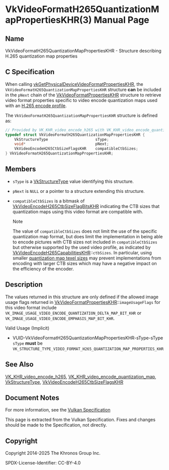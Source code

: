 # VkVideoFormatH265QuantizationMapPropertiesKHR(3) Manual Page

## Name

VkVideoFormatH265QuantizationMapPropertiesKHR - Structure describing H.265 quantization map properties



## [](#_c_specification)C Specification

When calling [vkGetPhysicalDeviceVideoFormatPropertiesKHR](https://registry.khronos.org/vulkan/specs/latest/man/html/vkGetPhysicalDeviceVideoFormatPropertiesKHR.html), the `VkVideoFormatH265QuantizationMapPropertiesKHR` structure **can** be included in the `pNext` chain of the [VkVideoFormatPropertiesKHR](https://registry.khronos.org/vulkan/specs/latest/man/html/VkVideoFormatPropertiesKHR.html) structure to retrieve video format properties specific to video encode quantization maps used with an [H.265 encode profile](https://registry.khronos.org/vulkan/specs/latest/html/vkspec.html#encode-h265-profile).

The `VkVideoFormatH265QuantizationMapPropertiesKHR` structure is defined as:

```c++
// Provided by VK_KHR_video_encode_h265 with VK_KHR_video_encode_quantization_map
typedef struct VkVideoFormatH265QuantizationMapPropertiesKHR {
    VkStructureType                     sType;
    void*                               pNext;
    VkVideoEncodeH265CtbSizeFlagsKHR    compatibleCtbSizes;
} VkVideoFormatH265QuantizationMapPropertiesKHR;
```

## [](#_members)Members

- `sType` is a [VkStructureType](https://registry.khronos.org/vulkan/specs/latest/man/html/VkStructureType.html) value identifying this structure.
- `pNext` is `NULL` or a pointer to a structure extending this structure.
- `compatibleCtbSizes` is a bitmask of [VkVideoEncodeH265CtbSizeFlagBitsKHR](https://registry.khronos.org/vulkan/specs/latest/man/html/VkVideoEncodeH265CtbSizeFlagBitsKHR.html) indicating the CTB sizes that quantization maps using this video format are compatible with.
  
  Note
  
  The value of `compatibleCtbSizes` does not limit the use of the specific quantization map format, but does limit the implementation in being able to encode pictures with CTB sizes not included in `compatibleCtbSizes` but otherwise supported by the used video profile, as indicated by [VkVideoEncodeH265CapabilitiesKHR](https://registry.khronos.org/vulkan/specs/latest/man/html/VkVideoEncodeH265CapabilitiesKHR.html)::`ctbSizes`. In particular, using smaller [quantization map texel sizes](https://registry.khronos.org/vulkan/specs/latest/html/vkspec.html#encode-quantization-map-texel-size) may prevent implementations from encoding with larger CTB sizes which may have a negative impact on the efficiency of the encoder.

## [](#_description)Description

The values returned in this structure are only defined if the allowed image usage flags returned in [VkVideoFormatPropertiesKHR](https://registry.khronos.org/vulkan/specs/latest/man/html/VkVideoFormatPropertiesKHR.html)::`imageUsageFlags` for this video format include `VK_IMAGE_USAGE_VIDEO_ENCODE_QUANTIZATION_DELTA_MAP_BIT_KHR` or `VK_IMAGE_USAGE_VIDEO_ENCODE_EMPHASIS_MAP_BIT_KHR`.

Valid Usage (Implicit)

- [](#VUID-VkVideoFormatH265QuantizationMapPropertiesKHR-sType-sType)VUID-VkVideoFormatH265QuantizationMapPropertiesKHR-sType-sType  
  `sType` **must** be `VK_STRUCTURE_TYPE_VIDEO_FORMAT_H265_QUANTIZATION_MAP_PROPERTIES_KHR`

## [](#_see_also)See Also

[VK\_KHR\_video\_encode\_h265](https://registry.khronos.org/vulkan/specs/latest/man/html/VK_KHR_video_encode_h265.html), [VK\_KHR\_video\_encode\_quantization\_map](https://registry.khronos.org/vulkan/specs/latest/man/html/VK_KHR_video_encode_quantization_map.html), [VkStructureType](https://registry.khronos.org/vulkan/specs/latest/man/html/VkStructureType.html), [VkVideoEncodeH265CtbSizeFlagsKHR](https://registry.khronos.org/vulkan/specs/latest/man/html/VkVideoEncodeH265CtbSizeFlagsKHR.html)

## [](#_document_notes)Document Notes

For more information, see the [Vulkan Specification](https://registry.khronos.org/vulkan/specs/latest/html/vkspec.html#VkVideoFormatH265QuantizationMapPropertiesKHR)

This page is extracted from the Vulkan Specification. Fixes and changes should be made to the Specification, not directly.

## [](#_copyright)Copyright

Copyright 2014-2025 The Khronos Group Inc.

SPDX-License-Identifier: CC-BY-4.0